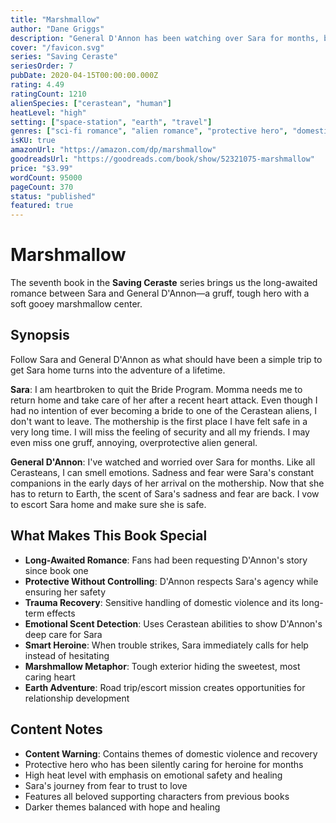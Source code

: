 ```yaml
---
title: "Marshmallow"
author: "Dane Griggs"
description: "General D'Annon has been watching over Sara for months, but when she needs to return to Earth to help her mom, he personally escorts her home—and finally gets the chance to show his true feelings. Sometimes the gruffest exteriors hide the sweetest hearts."
cover: "/favicon.svg"
series: "Saving Ceraste"
seriesOrder: 7
pubDate: 2020-04-15T00:00:00.000Z
rating: 4.49
ratingCount: 1210
alienSpecies: ["cerastean", "human"]
heatLevel: "high"
setting: ["space-station", "earth", "travel"]
genres: ["sci-fi romance", "alien romance", "protective hero", "domestic violence recovery"]
isKU: true
amazonUrl: "https://amazon.com/dp/marshmallow"
goodreadsUrl: "https://goodreads.com/book/show/52321075-marshmallow"
price: "$3.99"
wordCount: 95000
pageCount: 370
status: "published"
featured: true
---
```


# Marshmallow

The seventh book in the **Saving Ceraste** series brings us the long-awaited romance between Sara and General D'Annon—a gruff, tough hero with a soft gooey marshmallow center.

## Synopsis

Follow Sara and General D'Annon as what should have been a simple trip to get Sara home turns into the adventure of a lifetime.

**Sara**: I am heartbroken to quit the Bride Program. Momma needs me to return home and take care of her after a recent heart attack. Even though I had no intention of ever becoming a bride to one of the Cerastean aliens, I don't want to leave. The mothership is the first place I have felt safe in a very long time. I will miss the feeling of security and all my friends. I may even miss one gruff, annoying, overprotective alien general.

**General D'Annon**: I've watched and worried over Sara for months. Like all Cerasteans, I can smell emotions. Sadness and fear were Sara's constant companions in the early days of her arrival on the mothership. Now that she has to return to Earth, the scent of Sara's sadness and fear are back. I vow to escort Sara home and make sure she is safe.

## What Makes This Book Special

- **Long-Awaited Romance**: Fans had been requesting D'Annon's story since book one
- **Protective Without Controlling**: D'Annon respects Sara's agency while ensuring her safety
- **Trauma Recovery**: Sensitive handling of domestic violence and its long-term effects
- **Emotional Scent Detection**: Uses Cerastean abilities to show D'Annon's deep care for Sara
- **Smart Heroine**: When trouble strikes, Sara immediately calls for help instead of hesitating
- **Marshmallow Metaphor**: Tough exterior hiding the sweetest, most caring heart
- **Earth Adventure**: Road trip/escort mission creates opportunities for relationship development

## Content Notes

- **Content Warning**: Contains themes of domestic violence and recovery
- Protective hero who has been silently caring for heroine for months
- High heat level with emphasis on emotional safety and healing
- Sara's journey from fear to trust to love
- Features all beloved supporting characters from previous books
- Darker themes balanced with hope and healing